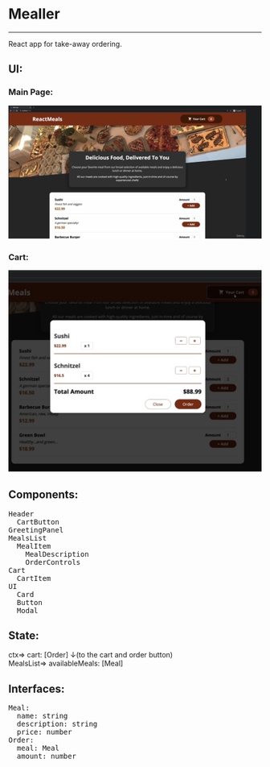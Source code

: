 # Mealler
---
React app for take-away ordering.
## UI:
### Main Page:

<img src="UI_main.png" width="600" alt="Main page UI">

### Cart:

<img src="UI_cart.png" width="600" alt="Card modal UI">

## Components:
<pre style="background: none">
Header
  CartButton
GreetingPanel
MealsList
  MealItem
    MealDescription
    OrderControls
Cart
  CartItem
UI
  Card
  Button
  Modal
</pre>

## State:
ctx=> cart: [Order] ↓(to the cart and order button)  
MealsList=> availableMeals: [Meal]

## Interfaces:
<pre style="background: none">
Meal:
  name: string
  description: string
  price: number
Order:
  meal: Meal
  amount: number
</pre>